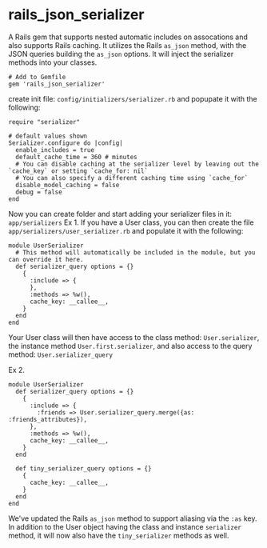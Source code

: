 # rails_json_serializer
A Rails gem that supports nested automatic includes on assocations and also supports Rails caching.
It utilizes the Rails `as_json` method, with the JSON queries building the `as_json` options.
It will inject the serializer methods into your classes.

```
# Add to Gemfile
gem 'rails_json_serializer'
```

create init file: `config/initializers/serializer.rb`
and popupate it with the following:
```
require "serializer"

# default values shown
Serializer.configure do |config|
  enable_includes = true
  default_cache_time = 360 # minutes
  # You can disable caching at the serializer level by leaving out the `cache_key` or setting `cache_for: nil`
  # You can also specify a different caching time using `cache_for`
  disable_model_caching = false
  debug = false
end
```

Now you can create folder and start adding your serializer files in it: `app/serializers`
Ex 1. If you have a User class, you can then create the file `app/serializers/user_serializer.rb` and populate it with the following:
```
module UserSerializer
  # This method will automatically be included in the module, but you can override it here.
  def serializer_query options = {}
    {
      :include => {
      },
      :methods => %w(),
      cache_key: __callee__,
    }
  end
end
```
Your User class will then have access to the class method: `User.serializer`, the instance method `User.first.serializer`, and also access to the query method: `User.serializer_query`

Ex 2.
```
module UserSerializer
  def serializer_query options = {}
    {
      :include => {
        :friends => User.serializer_query.merge({as: :friends_attributes}),
      },
      :methods => %w(),
      cache_key: __callee__,
    }
  end
  
  def tiny_serializer_query options = {}
    {
      cache_key: __callee__,
    }
  end
end
```
We've updated the Rails `as_json` method to support aliasing via the `:as` key.
In addition to the User object having the class and instance `serializer` method, it will now also have the `tiny_serializer` methods as well.

